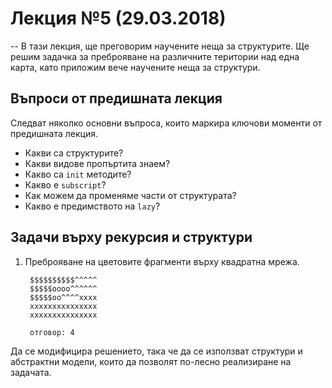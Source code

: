 # Лекция №5 (29.03.2018)
--
В тази лекция, ще преговорим научените неща за структурите. Ще решим задачка за преброяване на различните територии над една карта, като приложим вече научените неща за структури.

## Въпроси от предишната лекция

Следват няколко основни въпроса, които маркира ключови моменти от предишната лекция.

- Какви са структурите?
- Какви видове пропъртита знаем?
- Какво са `init` методите?
- Какво е `subscript`?
- Как можем да променяме части от структурата?
- Какво е предимството на `lazy`?

## Задачи върху рекурсия и структури

1. Преброяване на цветовите фрагменти върху квадратна мрежа.

		$$$$$$$$$$^^^^^ 
		$$$$$оооо^^^^^^
		$$$$$оо^^^^хххх
		ххххххххххххххх
		ххххххххххххххх 
		
		отговор: 4 	

Да се модифицира решението, така че да се използват структури и абстрактни модели, които да позволят по-лесно реализиране на задачата.